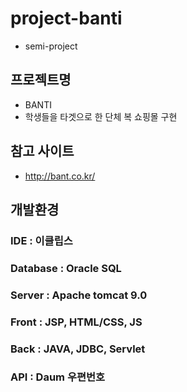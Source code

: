 # project-banti
- semi-project

## 프로젝트명
- BANTI
- 학생들을 타겟으로 한 단체 복 쇼핑몰 구현

## 참고 사이트
- http://bant.co.kr/

## 개발환경
### IDE : 이클립스
### Database : Oracle SQL
### Server : Apache tomcat 9.0
### Front : JSP, HTML/CSS, JS
### Back : JAVA, JDBC, Servlet
### API : Daum 우편번호
